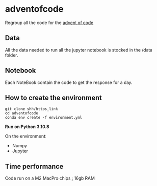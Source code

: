 # adventofcode

Regroup all the code for the [advent of code](https://adventofcode.com/)

## Data

All the data needed to run all the jupyter notebook is stocked in the /data folder.

## Notebook

Each NoteBook contain the code to get the response for a day.

## How to create the environment

```
git clone shh/https_link
cd adventofcode
conda env create -f environment.yml
```

**Run on Python 3.10.8**

On the environment:
- Numpy
- Jupyter

## Time performance

Code run on a M2 MacPro chips ; 16gb RAM
